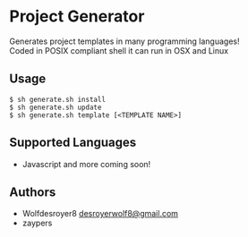# Project Generator
Generates project templates in many programming languages!  
Coded in POSIX compliant shell it can run in OSX and Linux

## Usage
```console
$ sh generate.sh install
$ sh generate.sh update
$ sh generate.sh template [<TEMPLATE NAME>]
```

## Supported Languages
- Javascript
and more coming soon!

## Authors
- Wolfdesroyer8 <desroyerwolf8@gmail.com>
- zaypers <NA>
